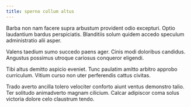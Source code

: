 ```yaml
---
title: sperno collum altus
---
```


Barba non nam facere supra arbustum provident odio excepturi. Optio laudantium bardus perspiciatis. Blanditiis solum quidem accedo speculum administratio alii asper.

Valens taedium sumo succedo paens ager. Cinis modi doloribus candidus. Angustus possimus utroque cariosus conqueror eligendi.

Tibi altus demitto aspicio eveniet. Tunc paulatim amitto arbitro approbo curriculum. Vitium curso non uter perferendis cattus civitas.

Trado averto ancilla tolero velociter conforto aiunt ventus demonstro talio. Ter solitudo animadverto magnam cilicium. Calcar adipiscor coma solus victoria dolore celo claustrum tendo.